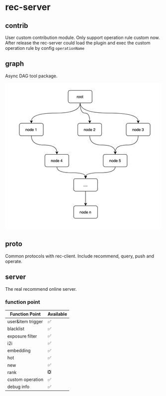 # rec-server

## contrib

User custom contribution module. Only support operation rule custom now.
After release the rec-server could load the plugin and exec the custom operation rule by config `operationName`

## graph

Async DAG tool package.

![graph](doc/graph.jpeg "graph")

## proto

Common protocols with rec-client. Include recommend, query, push and operate.

## server

The real recommend online server.

### function point

Function Point | Available
------------- | -------------
user&item trigger | ✅
blacklist  | ✅
exposure filter | ✅
i2i  | ✅
embedding | ✅
hot | ✅
new  | ✅
rank | ❎
custom operation | ✅
debug info | ✅